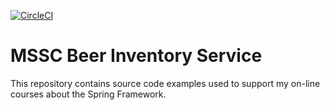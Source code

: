 [![CircleCI](https://circleci.com/gh/springframeworkguru/mssc-beer-inventory-service.svg?style=svg)](https://circleci.com/gh/springframeworkguru/mssc-beer-inventory-service)
# MSSC Beer Inventory Service

This repository contains source code examples used to support my on-line courses about the Spring Framework.
